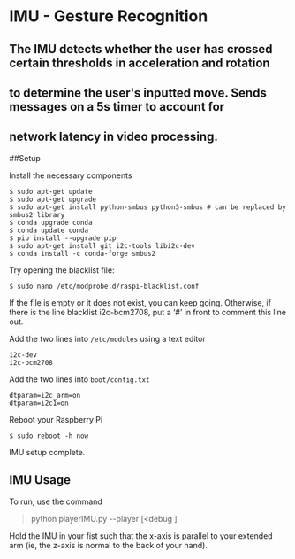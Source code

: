 # IMU - Gesture Recognition
## The IMU detects whether the user has crossed certain thresholds in acceleration and rotation
## to determine the user's inputted move. Sends messages on a 5s timer to account for
## network latency in video processing.

##Setup

Install the necessary components
```
$ sudo apt-get update
$ sudo apt-get upgrade
$ sudo apt-get install python-smbus python3-smbus # can be replaced by smbus2 library
$ conda upgrade conda
$ conda update conda
$ pip install --upgrade pip
$ sudo apt-get install git i2c-tools libi2c-dev
$ conda install -c conda-forge smbus2
```

Try opening the blacklist file:
```
$ sudo nano /etc/modprobe.d/raspi-blacklist.conf
```
If the file is empty or it does not exist, you can keep going. Otherwise, if there is the line
blacklist i2c-bcm2708, put a ‘#’ in front to comment this line out.

Add the two lines into `/etc/modules` using a text editor
```
i2c-dev
i2c-bcm2708
```

Add the two lines into `boot/config.txt`
```
dtparam=i2c_arm=on
dtparam=i2c1=on
```

Reboot your Raspberry Pi
```
$ sudo reboot -h now
```

IMU setup complete.

## IMU Usage

To run, use the command
> python playerIMU.py --player <playerID> [<debug <DEBUG>]


Hold the IMU in your fist such that the x-axis is parallel to your extended arm
(ie, the z-axis is normal to the back of your hand).

